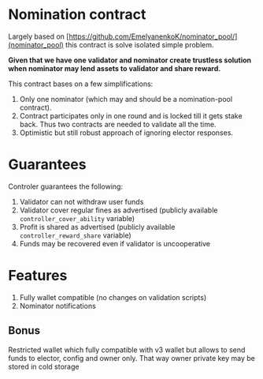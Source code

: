 # Nomination contract
Largely based on [https://github.com/EmelyanenkoK/nominator_pool/](nominator_pool) this contract is solve isolated simple problem.

**Given that we have one validator and nominator create trustless solution when nominator may lend assets to validator and share reward.**

This contract bases on a few simplifications:
1. Only one nominator (which may and should be a nomination-pool contract).
2. Contract participates only in one round and is locked till it gets stake back. Thus two contracts are needed to validate all the time.
3. Optimistic but still robust approach of ignoring elector responses.

# Guarantees
Controler guarantees the following:
1. Validator can not withdraw user funds
2. Validator cover regular fines as advertised (publicly available `controller_cover_ability` variable)
3. Profit is shared as advertised (publicly available `controller_reward_share` variable)
4. Funds may be recovered even if validator is uncooperative

# Features
1. Fully wallet compatible (no changes on validation scripts)
2. Nominator notifications


## Bonus
Restricted wallet which fully compatible with v3 wallet but allows to send funds to elector, config and owner only. That way owner private key may be stored in cold storage
